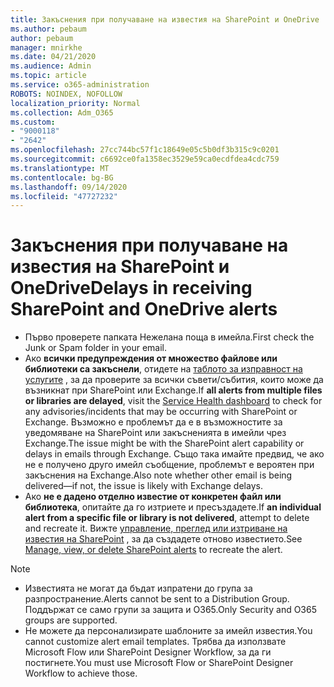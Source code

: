 ```yaml
---
title: Закъснения при получаване на известия на SharePoint и OneDrive
ms.author: pebaum
author: pebaum
manager: mnirkhe
ms.date: 04/21/2020
ms.audience: Admin
ms.topic: article
ms.service: o365-administration
ROBOTS: NOINDEX, NOFOLLOW
localization_priority: Normal
ms.collection: Adm_O365
ms.custom:
- "9000118"
- "2642"
ms.openlocfilehash: 27cc744bc57f1c18649e05c5b0df3b315c9c0201
ms.sourcegitcommit: c6692ce0fa1358ec3529e59ca0ecdfdea4cdc759
ms.translationtype: MT
ms.contentlocale: bg-BG
ms.lasthandoff: 09/14/2020
ms.locfileid: "47727232"
---
```

# <a name="delays-in-receiving-sharepoint-and-onedrive-alerts"></a><span data-ttu-id="0662f-102">Закъснения при получаване на известия на SharePoint и OneDrive</span><span class="sxs-lookup"><span data-stu-id="0662f-102">Delays in receiving SharePoint and OneDrive alerts</span></span>

- <span data-ttu-id="0662f-103">Първо проверете папката Нежелана поща в имейла.</span><span class="sxs-lookup"><span data-stu-id="0662f-103">First check the Junk or Spam folder in your email.</span></span>
- <span data-ttu-id="0662f-104">Ако **всички предупреждения от множество файлове или библиотеки са закъснели**, отидете на [таблото за изправност на услугите](https://portal.office.com/adminportal/home?ref=/servicehealth) , за да проверите за всички съвети/събития, които може да възникнат при SharePoint или Exchange.</span><span class="sxs-lookup"><span data-stu-id="0662f-104">If **all alerts from multiple files or libraries are delayed**, visit the [Service Health dashboard](https://portal.office.com/adminportal/home?ref=/servicehealth) to check for any advisories/incidents that may be occurring with SharePoint or Exchange.</span></span> <span data-ttu-id="0662f-105">Възможно е проблемът да е в възможностите за уведомяване на SharePoint или закъсненията в имейли чрез Exchange.</span><span class="sxs-lookup"><span data-stu-id="0662f-105">The issue might be with the SharePoint alert capability or delays in emails through Exchange.</span></span> <span data-ttu-id="0662f-106">Също така имайте предвид, че ако не е получено друго имейл съобщение, проблемът е вероятен при закъснения на Exchange.</span><span class="sxs-lookup"><span data-stu-id="0662f-106">Also note whether other email is being delivered—if not, the issue is likely with Exchange delays.</span></span>
- <span data-ttu-id="0662f-107">Ако **не е дадено отделно известие от конкретен файл или библиотека**, опитайте да го изтриете и пресъздадете.</span><span class="sxs-lookup"><span data-stu-id="0662f-107">If **an individual alert from a specific file or library is not delivered**, attempt to delete and recreate it.</span></span> <span data-ttu-id="0662f-108">Вижте [управление, преглед или изтриване на известия на SharePoint](https://support.microsoft.com/office/99dfb19c-9a90-4a8c-aba1-aa8c8afb0de2) , за да създадете отново известието.</span><span class="sxs-lookup"><span data-stu-id="0662f-108">See [Manage, view, or delete SharePoint alerts](https://support.microsoft.com/office/99dfb19c-9a90-4a8c-aba1-aa8c8afb0de2) to recreate the alert.</span></span>

> [!NOTE]
> - <span data-ttu-id="0662f-109">Известията не могат да бъдат изпратени до група за разпространение.</span><span class="sxs-lookup"><span data-stu-id="0662f-109">Alerts cannot be sent to a Distribution Group.</span></span> <span data-ttu-id="0662f-110">Поддържат се само групи за защита и O365.</span><span class="sxs-lookup"><span data-stu-id="0662f-110">Only Security and O365 groups are supported.</span></span>
> - <span data-ttu-id="0662f-111">Не можете да персонализирате шаблоните за имейл известия.</span><span class="sxs-lookup"><span data-stu-id="0662f-111">You cannot customize alert email templates.</span></span> <span data-ttu-id="0662f-112">Трябва да използвате Microsoft Flow или SharePoint Designer Workflow, за да ги постигнете.</span><span class="sxs-lookup"><span data-stu-id="0662f-112">You must use Microsoft Flow or SharePoint Designer Workflow to achieve those.</span></span>
